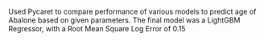 Used Pycaret to compare performance of various models to predict age of Abalone based on given parameters.
The final model was a LightGBM Regressor, with a Root Mean Square Log Error of 0.15

